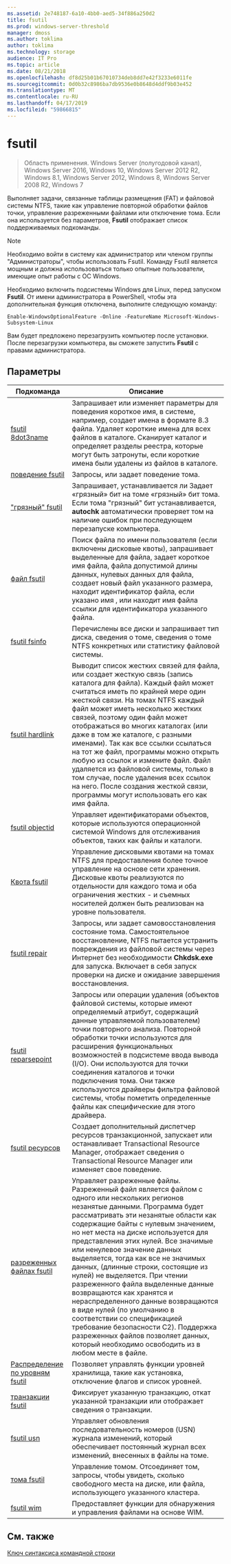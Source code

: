 ```yaml
---
ms.assetid: 2e748187-6a10-4bb0-aed5-34f886a250d2
title: fsutil
ms.prod: windows-server-threshold
manager: dmoss
ms.author: toklima
author: toklima
ms.technology: storage
audience: IT Pro
ms.topic: article
ms.date: 08/21/2018
ms.openlocfilehash: df8d25b01b67010734deb8dd7e42f3233e6011fe
ms.sourcegitcommit: 0d0b32c8986ba7db9536e0b8648d4ddf9b03e452
ms.translationtype: MT
ms.contentlocale: ru-RU
ms.lasthandoff: 04/17/2019
ms.locfileid: "59866815"
---
```

# <a name="fsutil"></a>fsutil

>Область применения. Windows Server (полугодовой канал), Windows Server 2016, Windows 10, Windows Server 2012 R2, Windows 8.1, Windows Server 2012, Windows 8, Windows Server 2008 R2, Windows 7

Выполняет задачи, связанные таблицы размещения (FAT) и файловой системы NTFS, такие как управление повторной обработки файлов точки, управление разреженными файлами или отключение тома. Если она используется без параметров, **Fsutil** отображает список поддерживаемых подкоманды. 

> [!Note] 
> Необходимо войти в систему как администратор или членом группы "Администраторы", чтобы использовать Fsutil. Команду Fsutil является мощным и должна использоваться только опытные пользователи, имеющие опыт работы с ОС Windows.
>
>Необходимо включить подсистемы Windows для Linux, перед запуском **Fsutil**. От имени администратора в PowerShell, чтобы эта дополнительная функция отключена, выполните следующую команду:
>
>```
> Enable-WindowsOptionalFeature -Online -FeatureName Microsoft-Windows-Subsystem-Linux
>```
> Вам будет предложено перезагрузить компьютер после установки. После перезагрузки компьютера, вы сможете запустить **Fsutil** с правами администратора.

## <a name="parameters"></a>Параметры

|Подкоманда |Описание|
|---|---|
|[fsutil 8dot3name](fsutil-8dot3name.md) | Запрашивает или изменяет параметры для поведения короткое имя, в системе, например, создает имена в формате 8.3 файла. Удаляет короткие имена для всех файлов в каталоге. Сканирует каталог и определяет разделы реестра, которые могут быть затронуты, если короткие имена были удалены из файлов в каталоге.|
|[поведение fsutil](fsutil-behavior.md) |Запросы, или задает поведение тома.|
|["грязный" fsutil](fsutil-dirty.md)| Запрашивает, устанавливается ли Задает «грязный» бит на томе «грязный» бит тома. Если тома "грязный" бит устанавливается, **autochk** автоматически проверяет том на наличие ошибок при последующем перезапуске компьютера.|
|[файл fsutil](fsutil-file.md)|Поиск файла по имени пользователя (если включены дисковые квоты), запрашивает выделенные для файла, задает короткое имя файла, файла допустимой длины данных, нулевых данных для файла, создает новый файл указанного размера, находит идентификатор файла, если указано имя , или находит имя файла ссылки для идентификатора указанного файла.|
|[fsutil fsinfo](fsutil-fsinfo.md)|Перечислены все диски и запрашивает тип диска, сведения о томе, сведения о томе NTFS конкретных или статистику файловой системы.|
|[fsutil hardlink](fsutil-hardlink.md)|Выводит список жестких связей для файла, или создает жесткую связь (запись каталога для файла). Каждый файл может считаться иметь по крайней мере один жесткой связи. На томах NTFS каждый файл может иметь несколько жестких связей, поэтому один файл может отображаться во многих каталогах (или даже в том же каталоге, с разными именами). Так как все ссылки ссылаться на тот же файл, программы можно открыть любую из ссылок и измените файл. Файл удаляется из файловой системы, только в том случае, после удаления всех ссылок на него. После создания жесткой связи, программы могут использовать его как имя файла.|
|[fsutil objectid](fsutil-objectid.md)|Управляет идентификаторами объектов, которые используются операционной системой Windows для отслеживания объектов, таких как файлы и каталоги.|
|[Квота fsutil](fsutil-quota.md)|Управление дисковыми квотами на томах NTFS для предоставления более точное управление на основе сети хранения. Дисковые квоты реализуются по отдельности для каждого тома и оба ограничения жестких - и съемных носителей должен быть реализован на уровне пользователя.|
|[fsutil repair](fsutil-repair.md)|Запросы, или задает самовосстановления состояние тома. Самостоятельное восстановление, NTFS пытается устранить повреждения из файловой системы через Интернет без необходимости **Chkdsk.exe** для запуска. Включает в себя запуск проверки на диске и ожидание завершения восстановления.|
|[fsutil reparsepoint](fsutil-reparsepoint.md)|Запросы или операции удаления (объектов файловой системы, которые имеют определяемый атрибут, содержащий данные управляемой пользователем) точки повторного анализа. Повторной обработки точки используются для расширения функциональных возможностей в подсистеме ввода вывода (I/O). Они используются для точки соединения каталогов и точки подключения тома. Они также используются драйверы фильтра файловой системы, чтобы пометить определенные файлы как специфические для этого драйвера.|
|[fsutil ресурсов](fsutil-resource.md)|Создает дополнительный диспетчер ресурсов транзакционной, запускает или останавливает Transactional Resource Manager, отображает сведения о Transactional Resource Manager или изменяет свое поведение.|
|[разреженных файлах fsutil](fsutil-sparse.md)|Управляет разреженные файлы. Разреженный файл является файлом с одного или нескольких регионов незанятые данными. Программа будет рассматривать эти незанятые области как содержащие байты с нулевым значением, но нет места на диске используется для представления этих нулей. Все значимые или ненулевое значение данных выделяется, тогда как все не значимых данных, (длинные строки, состоящие из нулей) не выделяется. При чтении разреженного файла выделенные данные возвращаются как хранятся и нераспределенного данные возвращаются в виде нулей (по умолчанию в соответствии со спецификацией требование безопасности C2). Поддержка разреженных файлов позволяет данных, который необходимо освободить из в любом месте в файле.|
|[Распределение по уровням fsutil](fsutil-tiering.md)|Позволяет управлять функции уровней хранилища, такие как установка, отключение флагов и список уровней.|
|[транзакции fsutil](fsutil-transaction.md)|Фиксирует указанную транзакцию, откат указанной транзакции или отображает сведения о транзакции.|
|[fsutil usn](fsutil-usn.md)|Управляет обновления последовательность номеров (USN) журнала изменений, который обеспечивает постоянный журнал всех изменений, внесенных в файлы на томе.|
|[тома fsutil](fsutil-volume.md)|Управление томом. Отсоединяет том, запросы, чтобы увидеть, сколько свободного места на диске, или файла, использующего указанного кластера.|
|[fsutil wim](fsutil-wim.md)|Предоставляет функции для обнаружения и управления файлами на основе WIM.|

## <a name="see-also"></a>См. также
[Ключ синтаксиса командной строки](Command-Line-Syntax-Key.md)